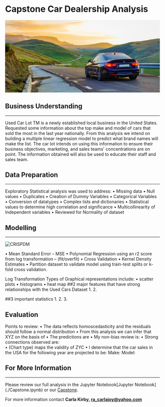 # Capstone Car Dealership Analysis


![carsin](./img/carsin.jpg)

 

## Business Understanding 
__________________________________________________________________________________

Used Car Lot TM is a newly established local business in the United States. Requested some information about the top make and model of cars that sold the most in the last year nationally. From this analysis we intend on building a multiple linear regression model to predict what brand names will make the list.
The car lot intends on using this information to ensure their business objectives, marketing, and sales teams' concentrations are on point.
The information obtained will also be used to educate their staff and sales team. 

 ## Data Preparation
__________________________________________________________________________________

Exploratory Statistical analysis was used to address: 
•	Missing data 
•	Null values
•	Duplicates
•	Creation of Dummy Variables
•	Categorical Variables
•	Conversion of datatypes 
•	Complex lists and dictionaries
•	Statistical values to determine high correlation and significance
•	Multicollinearity of Independent variables
•	Reviewed for Normality of dataset
## Modelling
__________________________________________________________________________________

![CRISPDM](./img/CRISPDM.jpg)

•	Mean Standard Error – MSE
•	Polynomial Regression using an r2 score from log transformation – (fit/overfit)
•	Cross Validation 
•	Kernel Density Estimates
•	Partition dataset to validate model using train-test splits or k-fold cross validation.

Log Transformation 
Types of Graphical representations include: 
•	scatter plots
•	histograms 
•	heat map
##2 major features that have strong relationships with the Used Cars Dataset 
1. 
2. 

##3 important statistics 
1. 
2. 
3. 

## Evaluation 
Points to review: 
•	The data reflects homoscedasticity and the residuals should follow a normal distribution
•	From this analysis we can infer that XYZ on the basis of 
•	The predictions are
•	My non-bias review is: 
•	Strong connections observed are:   
•	(Chart type) maps the validity of ZYC
•	I determine that the car sales in the USA for the following year are projected to be: 
Make: 				Model: 
## For More Information 
__________________________________________________________________________________

Please review our full analysis in the Jupyter Notebook[Jupyter Notebook] (./Capstone.ipynb) or our [Capstone](./presentation.pdf).

For more information contact **Carla Kirby, ra_carlajoy@yahoo.com**

